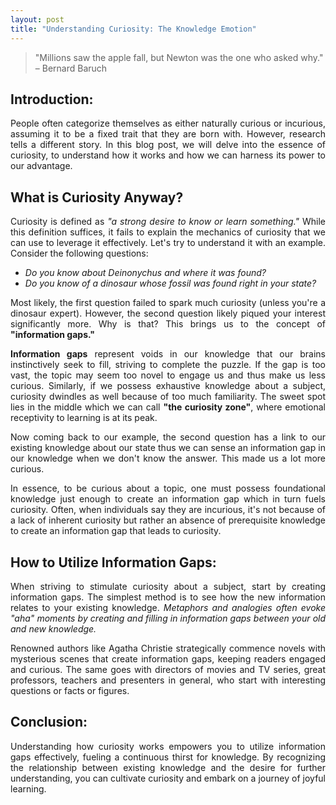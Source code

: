 ```yaml
---
layout: post
title: "Understanding Curiosity: The Knowledge Emotion"
---
```


> "Millions saw the apple fall, but Newton was the one who asked why." – Bernard Baruch

## Introduction:

<p align="justify">
People often categorize themselves as either naturally curious or incurious, assuming it to be a fixed trait that they are born with. However, research tells a different story. In this blog post, we will delve into the essence of curiosity, to understand how it works and how we can harness its power to our advantage.
</p>

## What is Curiosity Anyway?

<p align="justify">
Curiosity is defined as <i>"a strong desire to know or learn something."</i> While this definition suffices, it fails to explain the mechanics of curiosity that we can use to leverage it effectively. Let's try to understand it with an example. Consider the following questions:
</p>

- *Do you know about Deinonychus and where it was found?*
- *Do you know of a dinosaur whose fossil was found right in your state?*

<p align="justify">
Most likely, the first question failed to spark much curiosity (unless you're a dinosaur expert). However, the second question likely piqued your interest significantly more. Why is that? This brings us to the concept of <b>"information gaps."</b>
</p>

<p align="justify">
<b>Information gaps</b> represent voids in our knowledge that our brains instinctively seek to fill, striving to complete the puzzle. If the gap is too vast, the topic may seem too novel to engage us and thus make us less curious. Similarly, if we possess exhaustive knowledge about a subject, curiosity dwindles as well because of too much familiarity. The sweet spot lies in the middle which we can call <b>"the curiosity zone"</b>, where emotional receptivity to learning is at its peak.
</p>

<p align="justify">
Now coming back to our example, the second question has a link to our existing knowledge about our state thus we can sense an information gap in our knowledge when we don't know the answer. This made us a lot more curious.
</p>

<p align="justify">
In essence, to be curious about a topic, one must possess foundational knowledge just enough to create an information gap which in turn fuels curiosity. Often, when individuals say they are incurious, it's not because of a lack of inherent curiosity but rather an absence of prerequisite knowledge to create an information gap that leads to curiosity.
</p>

## How to Utilize Information Gaps:

<p align="justify">
When striving to stimulate curiosity about a subject, start by creating information gaps. The simplest method is to see how the new information relates to your existing knowledge. <i>Metaphors and analogies often evoke "aha" moments by creating and filling in information gaps between your old and new knowledge.</i>
</p>

<p align="justify">
Renowned authors like Agatha Christie strategically commence novels with mysterious scenes that create information gaps, keeping readers engaged and curious. The same goes with directors of movies and TV series, great professors, teachers and presenters in general, who start with interesting questions or facts or figures.
</p>

## Conclusion:

<p align="justify">
Understanding how curiosity works empowers you to utilize information gaps effectively, fueling a continuous thirst for knowledge. By recognizing the relationship between existing knowledge and the desire for further understanding, you can cultivate curiosity and embark on a journey of joyful learning.
</p>

<script type="text/javascript" src="https://cdnjs.buymeacoffee.com/1.0.0/button.prod.min.js" data-name="bmc-button" data-slug="anayanapalli" data-color="#FFDD00" data-emoji="☕"  data-font="Cookie" data-text="Buy me a coffee?" data-outline-color="#000000" data-font-color="#000000" data-coffee-color="#ffffff" ></script>
